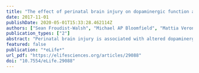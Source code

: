 ```yaml
---
title: "The effect of perinatal brain injury on dopaminergic function and hippocampal volume in adult life"
date: 2017-11-01
publishDate: 2020-05-01T15:33:28.462114Z
authors: ["Sean Froudist-Walsh", "Michael AP Bloomfield", "Mattia Veronese", "Jasmin Kroll", "Vyacheslav R. Karolis", "Sameer Jauhar", "Ilaria Bonoldi", "Philip K. McGuire", "Shitij Kapur", "Robin M. Murray", "Chiara Nosarti", "Oliver Howes"]
publication_types: ["2"]
abstract: "Perinatal brain injury is associated with altered dopaminergic function and reduced hippocampal volume in adulthood in humans."
featured: false
publication: "*eLife*"
url_pdf: "https://elifesciences.org/articles/29088"
doi: "10.7554/eLife.29088"
---
```


